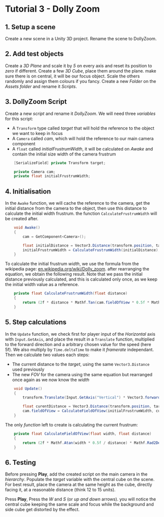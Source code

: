 # **Tutorial 3 - Dolly Zoom**

## 1. Setup a scene

Create a new scene in a Unity 3D project. Rename the scene to DollyZoom.

## 2. Add test objects

Create a *3D Plane* and scale it by *5* on every axis and reset its position to *zero* if different.
Create a few *3D Cube*, place them around the plane. make sure there is on central, it will be our focus object. Scale the others randomly and assign them colours if you fancy.
Create a new *Folder* on the *Assets folder* and rename it *Scripts*.

## 3. DollyZoom Script

Create a new *script* and rename it *DollyZoom*.
We will need three *variables* for this script:

* A `Transform` type called *target* that will hold the reference to the object we want to keep in focus
* A `Camera` called *cam*, which will hold the reference to our main camera component
* A `float` called *initialFrustrumWidth*, it will be calculated on *Awake* and contain the initial size width of the camera frustrum

```c#
	[SerializeField] private Transform target;

	private Camera cam;
	private float initialFrustrumWidth;
```

## 4. Initialisation

In the `Awake` function, we will cache the reference to the camera, get the initial distance from the camera to the object, then use this distance to calculate the initial width frustrum. the function `CalculateFrustrumWidth` will be created after.

```c#
	void Awake()
	{
		cam = GetComponent<Camera>();

		float initialDistance = Vector3.Distance(transform.position, target.position);
		initialFrustrumWidth = CalculateFrustrumWidth(initialDistance);
	}
```

To calculate the initial frustrum *width*, we use the formula from the wikipedia page: [en.wikipedia.org/wiki/Dolly_zoom](https://en.wikipedia.org/wiki/Dolly_zoom "Dolly Zoom"). after rearranging the equation, we obtain the following result. Note that we pass the initial distance previously calculated, and this is calculated only once, as we keep the initial width value as a reference.

```c#
	private float CalculateFrustrumWidth(float distance)
	{
		return (2f * distance * Mathf.Tan(cam.fieldOfView * 0.5f * Mathf.Deg2Rad));
	}
```

## 5. Step calculations

In the `Update` function, we check first for player input of the *Horizontal* axis with `Input.GetAxis`, and place the result in a `Translate` function, multiplied to the forward direction and a arbitrary chosen value for the speed (here 5f). We also multiply by `Time.deltaTime` to make it *framerate* independant.
Then we calculate two values each steps:

* The current distance to the *target*, using the same `Vector3.Distance` used previously
* The new *FOV* for the camera using the same equation but rearranged once again as we now know the *width*

```c#
	void Update()
	{
		transform.Translate(Input.GetAxis("Vertical") * Vector3.forward * Time.deltaTime * 5f);

		float curentDistance = Vector3.Distance(transform.position, target.position);
		cam.fieldOfView = CalculateFieldOfView(initialFrustrumWidth, curentDistance);
	}
```

The only *function* left to create is calculating the current frustrum:

```c#
	private float CalculateFieldOfView(float width, float distance)
	{
		return (2f * Mathf.Atan(width * 0.5f / distance) * Mathf.Rad2Deg);
	}
```

## 6. Testing

Before pressing **Play**, add the created script on the main camera in the *hierarchy*.
Populate the *target* variable with the central cube on the scene.  
For best result, place the camera at the same height  as the cube, directly facing it, at a reasonable distance (think 12 to 15 units).

Press **Play**, Press the *W* and *S* (or *up and down* arrows). you will notice the central cube keeping the same scale and focus while the background and side cube get distorted by the effect.

